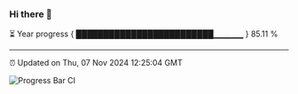 ### Hi there 👋

⏳ Year progress { █████████████████████████▁▁▁▁▁ } 85.11 %

---

⏰ Updated on Thu, 07 Nov 2024 12:25:04 GMT

![Progress Bar CI](https://github.com/liununu/liununu/workflows/Progress%20Bar%20CI/badge.svg)
